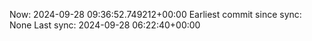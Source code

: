 Now: 2024-09-28 09:36:52.749212+00:00 Earliest commit since sync: None Last sync: 2024-09-28 06:22:40+00:00
